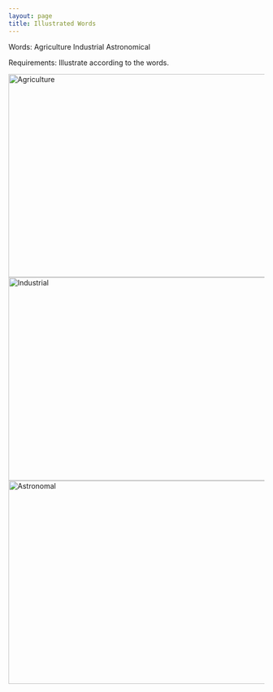 ```yaml
---
layout: page
title: Illustrated Words
---
```


Words:
Agriculture
Industrial
Astronomical

Requirements:
Illustrate according to the words. 


<img src="https://farm9.staticflickr.com/8662/16648352922_4d08618ed0_b.jpg" alt="Agriculture" height="400" width="1000">



<img src="https://farm9.staticflickr.com/8578/16623433086_908a7bf4ce_b.jpg" alt="Industrial" height="400" width="1000">



<img src="https://farm9.staticflickr.com/8610/16648307162_ef97705758_b.jpg" alt="Astronomal" height="400" width="1000">
